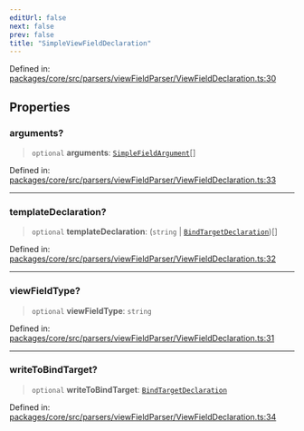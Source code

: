 ```yaml
---
editUrl: false
next: false
prev: false
title: "SimpleViewFieldDeclaration"
---
```


Defined in: [packages/core/src/parsers/viewFieldParser/ViewFieldDeclaration.ts:30](https://github.com/mProjectsCode/obsidian-meta-bind-plugin/blob/563ae7213e1de72cfcc12505f0ad569434535dc5/packages/core/src/parsers/viewFieldParser/ViewFieldDeclaration.ts#L30)

## Properties

### arguments?

> `optional` **arguments**: [`SimpleFieldArgument`](/obsidian-meta-bind-plugin-docs/api/interfaces/simplefieldargument/)[]

Defined in: [packages/core/src/parsers/viewFieldParser/ViewFieldDeclaration.ts:33](https://github.com/mProjectsCode/obsidian-meta-bind-plugin/blob/563ae7213e1de72cfcc12505f0ad569434535dc5/packages/core/src/parsers/viewFieldParser/ViewFieldDeclaration.ts#L33)

***

### templateDeclaration?

> `optional` **templateDeclaration**: (`string` \| [`BindTargetDeclaration`](/obsidian-meta-bind-plugin-docs/api/interfaces/bindtargetdeclaration/))[]

Defined in: [packages/core/src/parsers/viewFieldParser/ViewFieldDeclaration.ts:32](https://github.com/mProjectsCode/obsidian-meta-bind-plugin/blob/563ae7213e1de72cfcc12505f0ad569434535dc5/packages/core/src/parsers/viewFieldParser/ViewFieldDeclaration.ts#L32)

***

### viewFieldType?

> `optional` **viewFieldType**: `string`

Defined in: [packages/core/src/parsers/viewFieldParser/ViewFieldDeclaration.ts:31](https://github.com/mProjectsCode/obsidian-meta-bind-plugin/blob/563ae7213e1de72cfcc12505f0ad569434535dc5/packages/core/src/parsers/viewFieldParser/ViewFieldDeclaration.ts#L31)

***

### writeToBindTarget?

> `optional` **writeToBindTarget**: [`BindTargetDeclaration`](/obsidian-meta-bind-plugin-docs/api/interfaces/bindtargetdeclaration/)

Defined in: [packages/core/src/parsers/viewFieldParser/ViewFieldDeclaration.ts:34](https://github.com/mProjectsCode/obsidian-meta-bind-plugin/blob/563ae7213e1de72cfcc12505f0ad569434535dc5/packages/core/src/parsers/viewFieldParser/ViewFieldDeclaration.ts#L34)
